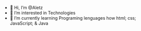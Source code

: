 - 👋 Hi, I’m @Aletz
- 👀 I’m interested in Technologies
- 🌱 I’m currently learning Programing lenguages how html; css; JavaScript; & Java 

<!---
alex929/alex929 is a ✨ special ✨ repository because its `README.md` (this file) appears on your GitHub profile.
You can click the Preview link to take a look at your changes.
--->
